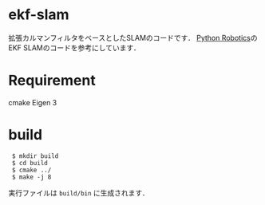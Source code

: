 # ekf-slam
拡張カルマンフィルタをベースとしたSLAMのコードです．
[Python Robotics](https://github.com/AtsushiSakai/PythonRobotics)のEKF SLAMのコードを参考にしています．

# Requirement
cmake
Eigen 3

# build
```
 $ mkdir build
 $ cd build
 $ cmake ../
 $ make -j 8
```
実行ファイルは `build/bin` に生成されます．

